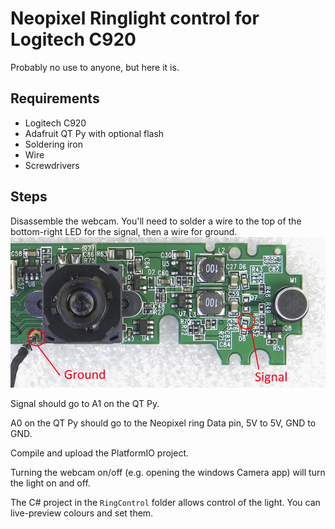 # Neopixel Ringlight control for Logitech C920

Probably no use to anyone, but here it is.

## Requirements
 - Logitech C920
 - Adafruit QT Py with optional flash
 - Soldering iron
 - Wire
 - Screwdrivers

## Steps
Disassemble the webcam. You'll need to solder a wire to the top of the bottom-right LED for the signal, then a wire for ground.
![Board](https://raw.githubusercontent.com/keyz182/camring/master/img/c920.jpg)

Signal should go to A1 on the QT Py. 

A0 on the QT Py should go to the Neopixel ring Data pin, 5V to 5V, GND to GND.

Compile and upload the PlatformIO project. 

Turning the webcam on/off (e.g. opening the windows Camera app) will turn the light on and off.

The C# project in the `RingControl` folder allows control of the light. You can live-preview colours and set them.